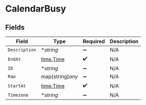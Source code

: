 # CalendarBusy


## Fields

| Field                                     | Type                                      | Required                                  | Description                               |
| ----------------------------------------- | ----------------------------------------- | ----------------------------------------- | ----------------------------------------- |
| `Description`                             | **string*                                 | :heavy_minus_sign:                        | N/A                                       |
| `EndAt`                                   | [time.Time](https://pkg.go.dev/time#Time) | :heavy_check_mark:                        | N/A                                       |
| `ID`                                      | **string*                                 | :heavy_minus_sign:                        | N/A                                       |
| `Raw`                                     | map[string]*any*                          | :heavy_minus_sign:                        | N/A                                       |
| `StartAt`                                 | [time.Time](https://pkg.go.dev/time#Time) | :heavy_check_mark:                        | N/A                                       |
| `Timezone`                                | **string*                                 | :heavy_minus_sign:                        | N/A                                       |